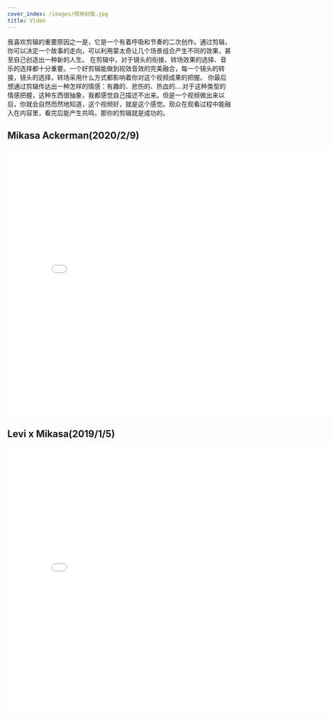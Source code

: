 ```yaml
---
cover_index: /images/视频封面.jpg
title: Video
---
```

我喜欢剪辑的重要原因之一是，它是一个有着呼吸和节奏的二次创作。通过剪辑，你可以决定一个故事的走向，可以利用蒙太奇让几个场景组合产生不同的效果，甚至自己创造出一种新的人生。
在剪辑中，对于镜头的衔接、转场效果的选择、音乐的选择都十分重要。一个好剪辑能做到视效音效的完美融合，每一个镜头的转接，镜头的选择，转场采用什么方式都影响着你对这个视频成果的把握。
你最后想通过剪辑传达出一种怎样的情感：有趣的、悲伤的、热血的….对于这种类型的情感把握，这种东西很抽象，我都感觉自己描述不出来。但是一个视频做出来以后，你就会自然而然地知道，这个视频好，就是这个感觉。观众在观看过程中能融入在内容里，看完后能产生共鸣，那你的剪辑就是成功的。


## Mikasa Ackerman(2020/2/9)
<iframe src="//player.bilibili.com/player.html?aid=87737067&bvid=BV137411b72w&cid=149901908&page=1" scrolling="no" width="800px" height="600px" border="0" frameborder="no" framespacing="0" allowfullscreen="true"> </iframe>


## Levi x Mikasa(2019/1/5)
<iframe src="//player.bilibili.com/player.html?aid=39917610&bvid=BV1ht411x7VU&cid=70111635&page=1" scrolling="no" width="800px" height="600px" border="0" frameborder="no" framespacing="0" allowfullscreen="true"> </iframe>


